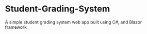 # Student-Grading-System
A simple student grading system web app built using C#, and Blazor framework
